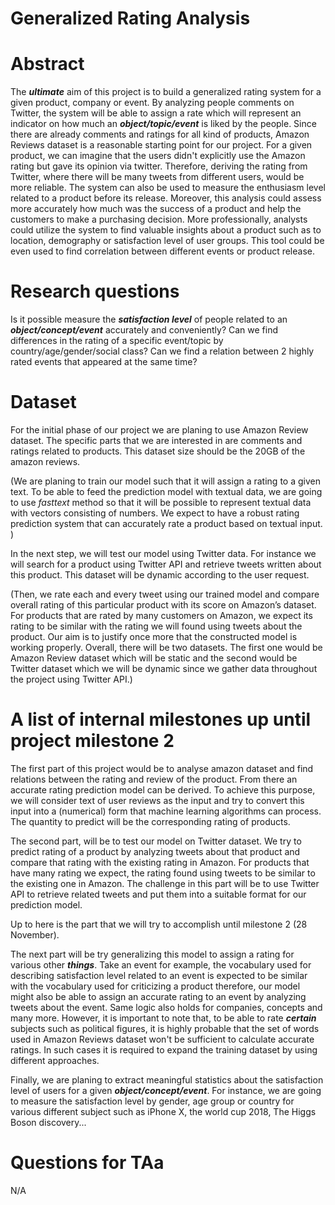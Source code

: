 # Generalized Rating Analysis


# Abstract
The ***ultimate*** aim of this project is to build a generalized rating system for a given product, company or event. By analyzing people comments on Twitter, the system will be able to assign a rate which will represent an indicator on how much an ***object/topic/event*** is liked by the people. Since there are already comments and ratings for all kind of products, Amazon Reviews dataset is a reasonable starting point for our project. 
For a given product, we can imagine that the users didn't explicitly use the Amazon rating but gave its opinion via twitter. Therefore, deriving the rating from Twitter, where there will be many tweets from different users, would be more reliable. The system can also be used to measure the enthusiasm level related to a product before its release. Moreover, this analysis could assess more accurately how much was the success of a product and help the customers to make a purchasing decision. More professionally, analysts could utilize the system to find valuable insights about a product such as to location, demography or satisfaction level of user groups. This tool could be even used to find correlation between different events or product release. 

# Research questions
Is it possible measure the ***satisfaction level*** of people related to an ***object/concept/event*** accurately and conveniently?
Can we find differences in the rating of a specific event/topic by country/age/gender/social class?
Can we find a relation between 2 highly rated events that appeared at the same time?

# Dataset
For the initial phase of our project we are planing to use Amazon Review dataset. The specific parts that we are interested in are comments and ratings related to products. This dataset size should be the 20GB of the amazon reviews.

(We are planing to train our model such that it will assign a rating to a given text. To be able to feed the prediction model with textual data, we are going to use *fasttext* method so that it will be possible to represent textual data with vectors consisting of numbers. We expect to have a robust rating prediction system that can accurately rate a product based on textual input. )


In the next step, we will test our model using Twitter data. For instance we will search for a product using Twitter API and retrieve tweets written about this product. This dataset will be dynamic according to the user request.

(Then, we rate each and every tweet using our trained model and compare overall rating of this particular product with its score on Amazon’s dataset. For products that are rated by many customers on Amazon, we expect its rating to be similar with the rating we will found using tweets about the product. Our aim is to justify once more that the constructed model is working properly. 
Overall, there will be two datasets. The first one would be Amazon Review dataset which will be static and the second would be Twitter dataset which we will be dynamic since we gather data throughout the project using Twitter API.)


# A list of internal milestones up until project milestone 2
The first part of this project would be to analyse amazon dataset and find relations between the rating and review of the product. From there an accurate rating prediction model can be derived. To achieve this purpose, we will consider text of user reviews as the input and try to convert this input into a (numerical) form that machine learning algorithms can process. The quantity to predict will be the corresponding rating of products.

The second part, will be to test our model on Twitter dataset. We try to predict rating of a product by analyzing tweets about that product and compare that rating with the existing rating in Amazon. For products that have many rating we expect, the rating found using tweets to be similar to the existing one in Amazon. The challenge in this part will be to use Twitter API to retrieve related tweets and put them into a suitable format for our prediction model.

Up to here is the part that we will try to accomplish until milestone 2 (28 November).

The next part will be try generalizing this model to assign a rating for various other ***things***. Take an event for example, the vocabulary used for describing satisfaction level related to an event is expected to be similar with the vocabulary used for criticizing a product therefore, our model might also be able to assign an accurate rating to an event by analyzing tweets about the event. Same logic also holds for companies, concepts and many more. However, it is important to note that, to be able to rate ***certain*** subjects such as political figures, it is highly probable that the set of words used in Amazon Reviews dataset won't be sufficient to calculate accurate ratings. In such cases it is required to expand the training dataset by using different approaches.

Finally, we are planing to extract meaningful statistics about the satisfaction level of users for a given ***object/concept/event***. For instance, we are going to measure the satisfaction level by gender, age group or country for various different subject such as iPhone X, the world cup 2018, The Higgs Boson discovery...

# Questions for TAa
N/A

